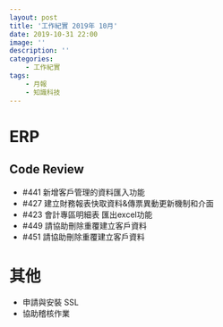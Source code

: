 ```yaml
---
layout: post
title: '工作紀實 2019年 10月'
date: 2019-10-31 22:00
image: ''
description: ''
categories:
    - 工作紀實
tags:
    - 月報
    - 知識科技
---
```


# ERP

## Code Review

* #441 新增客戶管理的資料匯入功能
* #427 建立財務報表快取資料&傳票異動更新機制和介面
* #423 會計專區明細表 匯出excel功能
* #449 請協助刪除重覆建立客戶資料
* #451 請協助刪除重覆建立客戶資料

# 其他

* 申請與安裝 SSL
* 協助稽核作業
